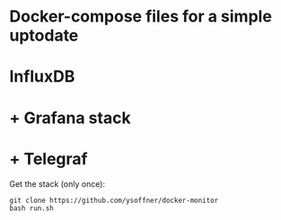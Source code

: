 # Docker-compose files for a simple uptodate
# InfluxDB
# + Grafana stack
# + Telegraf

Get the stack (only once):

```
git clone https://github.com/ysoffner/docker-monitor
bash run.sh
```